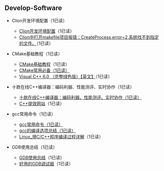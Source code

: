 ## Develop-Software

* Clion开发环境配置（1已读）
  * [Clion开发环境配置](Develop-Software//Clion%E5%BC%80%E5%8F%91%E7%8E%AF%E5%A2%83%E9%85%8D%E7%BD%AE.md)（1已读）
  * [Clion中打开makefile项目报错：CreateProcess error=2,系统找不到指定的文件。](Develop-Software/Clion%E5%BC%80%E5%8F%91%E7%8E%AF%E5%A2%83%E9%85%8D%E7%BD%AE/Clion%E4%B8%AD%E6%89%93%E5%BC%80makefile%E9%A1%B9%E7%9B%AE%E6%8A%A5%E9%94%99%EF%BC%9ACreateProcess%20error%3D2%2C%20%E7%B3%BB%E7%BB%9F%E6%89%BE%E4%B8%8D%E5%88%B0%E6%8C%87%E5%AE%9A%E7%9A%84%E6%96%87%E4%BB%B6%E3%80%82.md)（1已读）



* CMake基础教程（1已读）
  * [CMake基础教程](Develop-Software//CMake%E5%9F%BA%E7%A1%80%E6%95%99%E7%A8%8B.md)（1已读）
  * [CMake常用必备（1已读）](Develop-Software/CMake%E5%9F%BA%E7%A1%80%E6%95%99%E7%A8%8B/CMake%E5%B8%B8%E7%94%A8%E5%BF%85%E5%A4%87.md)
  * [Visual C++ 6.0 （完整绿色版）【英文】](Develop-Software//Visual%20C%2B%2B%206.0%20%EF%BC%88%E5%AE%8C%E6%95%B4%E7%BB%BF%E8%89%B2%E7%89%88%EF%BC%89%E3%80%90%E8%8B%B1%E6%96%87%E3%80%91.md)（1已读）



* 十款在线C++编译器：编码利器、性能测评、实时协作（1已读）
  * [十款在线C++编译器：编码利器、性能测评、实时协作（1已读）](Develop-Software//%E5%8D%81%E6%AC%BE%E5%9C%A8%E7%BA%BFC%2B%2B%E7%BC%96%E8%AF%91%E5%99%A8%EF%BC%9A%E7%BC%96%E7%A0%81%E5%88%A9%E5%99%A8%E3%80%81%E6%80%A7%E8%83%BD%E6%B5%8B%E8%AF%84%E3%80%81%E5%AE%9E%E6%97%B6%E5%8D%8F%E4%BD%9C.md)
  * [C++提效网站](Develop-Software/%E5%8D%81%E6%AC%BE%E5%9C%A8%E7%BA%BFC%2B%2B%E7%BC%96%E8%AF%91%E5%99%A8%EF%BC%9A%E7%BC%96%E7%A0%81%E5%88%A9%E5%99%A8%E3%80%81%E6%80%A7%E8%83%BD%E6%B5%8B%E8%AF%84%E3%80%81%E5%AE%9E%E6%97%B6%E5%8D%8F%E4%BD%9C/C%2B%2B%E6%8F%90%E6%95%88%E7%BD%91%E7%AB%99.md)（1已读）



* gcc常用命令（1已读）
  * [gcc常用命令（1已读）](Develop-Software//gcc%E5%B8%B8%E7%94%A8%E5%91%BD%E4%BB%A4.md)
  * [gcc的编译选项总结（1已读）](Develop-Software/gcc%E5%B8%B8%E7%94%A8%E5%91%BD%E4%BB%A4/gcc%E7%9A%84%E7%BC%96%E8%AF%91%E9%80%89%E9%A1%B9%E6%80%BB%E7%BB%93.md)
  * [Linux_境C/C++程序编译过程详解](Develop-Software/gcc%E5%B8%B8%E7%94%A8%E5%91%BD%E4%BB%A4/Linux%20%E7%8E%AF%E5%A2%83C_C%2B%2B%E7%A8%8B%E5%BA%8F%E7%BC%96%E8%AF%91%E8%BF%87%E7%A8%8B%E8%AF%A6%E8%A7%A3.md)（1已读）



* GDB使用总结（1已读）
  * [GDB使用总结](Develop-Software//GDB%E4%BD%BF%E7%94%A8%E6%80%BB%E7%BB%93.md)（1已读）
  * [好用的GDB调试器](Develop-Software/GDB%E4%BD%BF%E7%94%A8%E6%80%BB%E7%BB%93/%E5%A5%BD%E7%94%A8%E7%9A%84GDB%E8%B0%83%E8%AF%95%E5%99%A8.md)（1已读）
